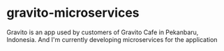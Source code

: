 # gravito-microservices
Gravito is an app used by customers of Gravito Cafe in Pekanbaru, Indonesia. And I'm currently developing microservices for the application
